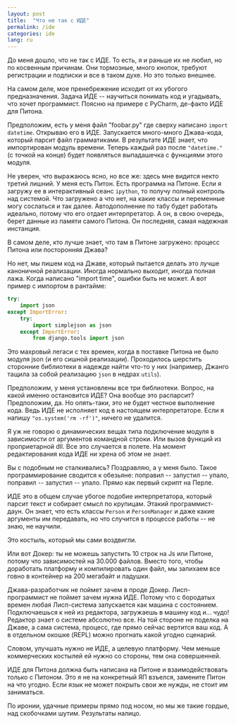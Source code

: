 ```yaml
---
layout: post
title:  "Что не так с ИДЕ"
permalink: /ide
categories: ide
lang: ru
---
```


До меня дошло, что не так с ИДЕ. То есть, я и раньше их не любил, но по
косвенным причинам. Они тормозные, много кнопок, требуют регистрации и подписки
и все в таком духе. Но это только внешнее.

На самом деле, мое пренебрежение исходит от их убогого предназначения. Задача
ИДЕ -- научиться понимать код и угадывать, что хочет программист. Поясню на
примере с PyCharm, де-факто ИДЕ для Питона.

Предположим, есть у меня файл "foobar.py" где сверху написано `import
datetime`. Открываю его в ИДЕ. Запускается много-много Джава-кода, который
парсит файл грамматиками. В результате ИДЕ знает, что импортирован модуль
времени. Теперь каждый раз после `"datetime."` (с точкой на конце) будет
появляться выпадашечка с функциями этого модуля.

Не уверен, что выражаюсь ясно, но все же: здесь мне видится некто третий
лишний. У меня есть Питон. Есть программа на Питоне. Если я загружу ее в
интерактивный сеанс `ipython`, то получу полный контроль над системой. Что
загружено а что нет, на какие классы и переменные могу сослаться и так
далее. Автодополнение по табу будет работать идеально, потому что его отдает
интерпретатор. А он, в свою очередь, берет данные из памяти самого Питона. Он
последняя, самая надежная инстанция.

В самом деле, кто лучше знает, что там в Питоне загружено: процесс Питона или
посторонняя Джава?

Но нет, мы пишем код на Джаве, который пытается делать это лучше каноничной
реализации. Иногда нормально выходит, иногда полная лажа. Когда написано "import
time", ошибки быть не может. А вот пример с импортом в рантайме:

~~~python
try:
    import json
except ImportError:
    try:
        import simplejson as json
    except ImportError:
        from django.tools import json
~~~

Это махровый легаси с тех времен, когда в поставке Питона не было модуля json (и
его сишной реализации). Проходилось шерстить сторонние библиотеки в надежде
найти что-то у них (например, Джанго тащила за собой реализацию `json` в недрах
`utils`).

Предположим, у меня установлены все три библиотеки. Вопрос, на какой именно
остановится ИДЕ? Она вообще это распарсит? Предположим, да. Но опять-таки, это
не будет честное выполнение кода. Ведь ИДЕ не исполняет код в настоящем
интерпретаторе. Если я напишу `"os.system('rm -rf')"`, ничего не удалится.

Я уж не говорю о динамических вещах типа подключение модуля в зависимости от
аргументов командной строки. Или вызов функций из проприетарной dll. Все это
случается в полете. На момент редактирования кода ИДЕ ни хрена об этом не знает.

Вы с подобным не сталкивались? Поздравляю, а у меня было. Такое программирование
сводится к обезьяне: поправил -- запустил -- упало, поправил -- запустил --
упало. Прямо как первый скрипт на Перле.

ИДЕ это в общем случае убогое подобие интерпретатора, который парсит текст и
собирает смысл по крупицам. Этакий программист-даун. Он знает, что есть классы
`Person` и `PersonManager` и даже какие аргументы им передавать, но что случится
в процессе работы -- не знаю, не научили.

Это костыль, который мы сами воздвигли.

Или вот Докер: ты не можешь запустить 10 строк на Js или Питоне, потому что
зависимостей на 30.000 файлов. Вместо того, чтобы доработать платформу и
компилировать один файл, мы запихаем все говно в контейнер на 200 мегабайт и
ладушки.

Джава-разработчик не поймет зачем в проде Докер. Лисп-программист не поймет
зачем нужна ИДЕ. Потому что с бородатых времен любая Лисп-система запускается
как машина с состоянием. Подключаешься к ней из редактора, загружаешь в машину
код и... чудо! Редактор знает о системе абсолютно все.  На той стороне не
поделка на Джаве, а сама система, процесс, где прямо сейчас вертится ваш код. А
в отдельном окошке (REPL) можно прогнать какой угодно сценарий.

Словом, улучшать нужно не ИДЕ, а целевую платформу. Чем меньше коммерческих
костылей ей нужно со стороны, тем она совершенней.

ИДЕ для Питона должна быть написана на Питоне и взаимодействовать только с
Питоном. Это я не на конкретный ЯП взъелся, замените Питон на что угодно. Если
язык не может покрыть свои же нужды, не стоит им заниматься.

По иронии, удачные примеры прямо под носом, но мы же такие гордые, над
скобочками шутим. Результаты налицо.
